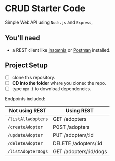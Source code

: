 # CRUD Starter Code

Simple Web API using `Node.js` and `Express`,

## You'll need

- a REST client like [insomnia](https://insomnia.rest/download/) or [Postman](https://www.getpostman.com/downloads/) installed.

## Project Setup

- [ ] clone this repository.
- [ ] **CD into the folder** where you cloned the repo.
- [ ] type `npm i` to download dependencies.

Endpoints included: 

| Not using REST     | Using REST             |
| ------------------ | ---------------------- |
| `/listAllAdopters` | GET /adopters          |
| `/createAdopter`   | POST /adopters         |
| `/updateAdopter`   | PUT /adopters/:id      |
| `/deleteAdopter`   | DELETE /adopters/:id   |
| `/listAdopterDogs` | GET /adopters/:id/dogs |
